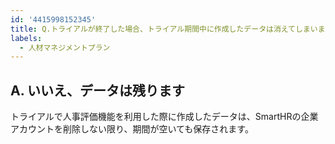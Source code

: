```yaml
---
id: '4415998152345'
title: Q.トライアルが終了した場合、トライアル期間中に作成したデータは消えてしまいますか？
labels:
  - 人材マネジメントプラン
---
```

## A. いいえ、データは残ります

トライアルで人事評価機能を利用した際に作成したデータは、SmartHRの企業アカウントを削除しない限り、期間が空いても保存されます。
